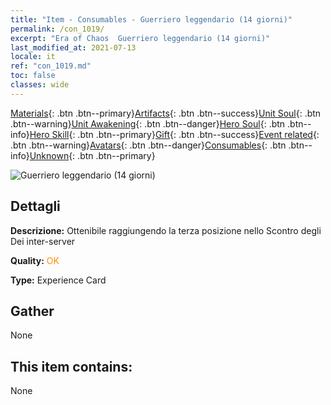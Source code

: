 ```yaml
---
title: "Item - Consumables - Guerriero leggendario (14 giorni)"
permalink: /con_1019/
excerpt: "Era of Chaos  Guerriero leggendario (14 giorni)"
last_modified_at: 2021-07-13
locale: it
ref: "con_1019.md"
toc: false
classes: wide
---
```

 [Materials](/ItemsIT/){: .btn .btn--primary}[Artifacts](/ItemsIT/Artifacts/){: .btn .btn--success}[Unit Soul](/ItemsIT/UnitSoul/){: .btn .btn--warning}[Unit Awakening](/ItemsIT/UnitAwakening/){: .btn .btn--danger}[Hero Soul](/ItemsIT/HeroSoul/){: .btn .btn--info}[Hero Skill](/ItemsIT/HeroSkill/){: .btn .btn--primary}[Gift](/ItemsIT/Gift/){: .btn .btn--success}[Event related](/ItemsIT/Events/){: .btn .btn--warning}[Avatars](/ItemsIT/Avatars/){: .btn .btn--danger}[Consumables](/ItemsIT/Consumables/){: .btn .btn--info}[Unknown](/ItemsIT/Unknown/){: .btn .btn--primary}

 ![Guerriero leggendario (14 giorni)](/images/a/avatarFrame_61.png)

## Dettagli
 **Descrizione:** Ottenibile raggiungendo la terza posizione nello Scontro degli Dei inter-server

 **Quality:** <span style="color: #FF8C00">OK</span>

 **Type:** Experience Card

## Gather

  None

## This item contains:

  None

